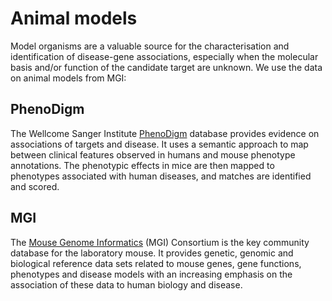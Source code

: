 # Animal models

Model organisms are a valuable source for the characterisation and identification of disease-gene associations, especially when the molecular basis and/or function of the candidate target are unknown. We use the data on animal models from MGI:

## PhenoDigm

The Wellcome Sanger Institute [PhenoDigm](http://www.sanger.ac.uk/science/tools/phenodigm) database provides evidence on associations of targets and disease. It uses a semantic approach to map between clinical features observed in humans and mouse phenotype annotations. The phenotypic effects in mice are then mapped to phenotypes associated with human diseases, and matches are identified and scored.

## MGI

The [Mouse Genome Informatics](http://www.informatics.jax.org) \(MGI\) Consortium is the key community database for the laboratory mouse. It provides genetic, genomic and biological reference data sets related to mouse genes, gene functions, phenotypes and disease models with an increasing emphasis on the association of these data to human biology and disease.

